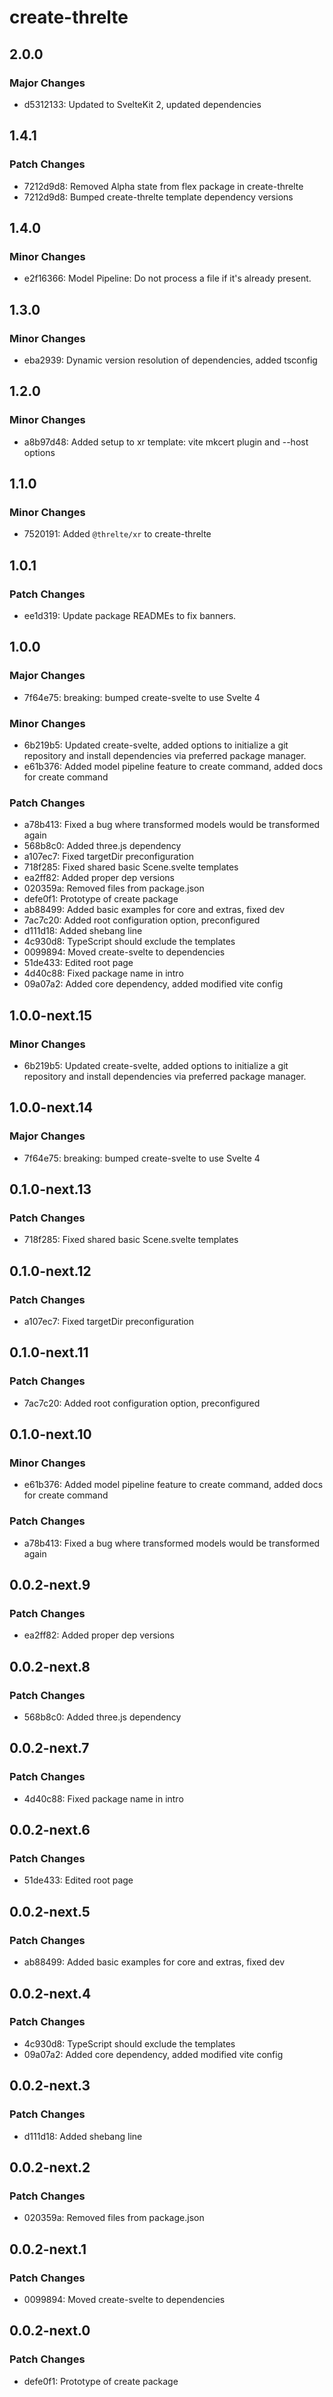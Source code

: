 # create-threlte

## 2.0.0

### Major Changes

- d5312133: Updated to SvelteKit 2, updated dependencies

## 1.4.1

### Patch Changes

- 7212d9d8: Removed Alpha state from flex package in create-threlte
- 7212d9d8: Bumped create-threlte template dependency versions

## 1.4.0

### Minor Changes

- e2f16366: Model Pipeline: Do not process a file if it's already present.

## 1.3.0

### Minor Changes

- eba2939: Dynamic version resolution of dependencies, added tsconfig

## 1.2.0

### Minor Changes

- a8b97d48: Added setup to xr template: vite mkcert plugin and --host options

## 1.1.0

### Minor Changes

- 7520191: Added `@threlte/xr` to create-threlte

## 1.0.1

### Patch Changes

- ee1d319: Update package READMEs to fix banners.

## 1.0.0

### Major Changes

- 7f64e75: breaking: bumped create-svelte to use Svelte 4

### Minor Changes

- 6b219b5: Updated create-svelte, added options to initialize a git repository and install dependencies via preferred package manager.
- e61b376: Added model pipeline feature to create command, added docs for create command

### Patch Changes

- a78b413: Fixed a bug where transformed models would be transformed again
- 568b8c0: Added three.js dependency
- a107ec7: Fixed targetDir preconfiguration
- 718f285: Fixed shared basic Scene.svelte templates
- ea2ff82: Added proper dep versions
- 020359a: Removed files from package.json
- defe0f1: Prototype of create package
- ab88499: Added basic examples for core and extras, fixed dev
- 7ac7c20: Added root configuration option, preconfigured
- d111d18: Added shebang line
- 4c930d8: TypeScript should exclude the templates
- 0099894: Moved create-svelte to dependencies
- 51de433: Edited root page
- 4d40c88: Fixed package name in intro
- 09a07a2: Added core dependency, added modified vite config

## 1.0.0-next.15

### Minor Changes

- 6b219b5: Updated create-svelte, added options to initialize a git repository and install dependencies via preferred package manager.

## 1.0.0-next.14

### Major Changes

- 7f64e75: breaking: bumped create-svelte to use Svelte 4

## 0.1.0-next.13

### Patch Changes

- 718f285: Fixed shared basic Scene.svelte templates

## 0.1.0-next.12

### Patch Changes

- a107ec7: Fixed targetDir preconfiguration

## 0.1.0-next.11

### Patch Changes

- 7ac7c20: Added root configuration option, preconfigured

## 0.1.0-next.10

### Minor Changes

- e61b376: Added model pipeline feature to create command, added docs for create command

### Patch Changes

- a78b413: Fixed a bug where transformed models would be transformed again

## 0.0.2-next.9

### Patch Changes

- ea2ff82: Added proper dep versions

## 0.0.2-next.8

### Patch Changes

- 568b8c0: Added three.js dependency

## 0.0.2-next.7

### Patch Changes

- 4d40c88: Fixed package name in intro

## 0.0.2-next.6

### Patch Changes

- 51de433: Edited root page

## 0.0.2-next.5

### Patch Changes

- ab88499: Added basic examples for core and extras, fixed dev

## 0.0.2-next.4

### Patch Changes

- 4c930d8: TypeScript should exclude the templates
- 09a07a2: Added core dependency, added modified vite config

## 0.0.2-next.3

### Patch Changes

- d111d18: Added shebang line

## 0.0.2-next.2

### Patch Changes

- 020359a: Removed files from package.json

## 0.0.2-next.1

### Patch Changes

- 0099894: Moved create-svelte to dependencies

## 0.0.2-next.0

### Patch Changes

- defe0f1: Prototype of create package
